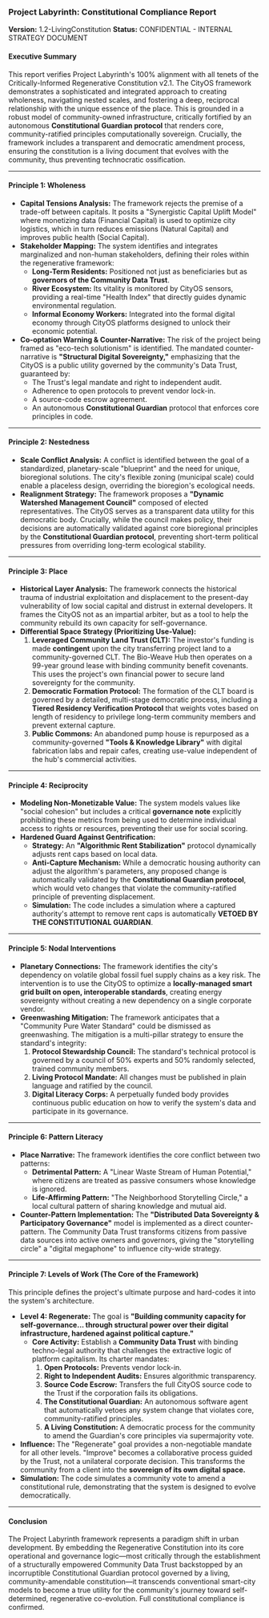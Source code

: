 
### **Project Labyrinth: Constitutional Compliance Report**

**Version:** 1.2-LivingConstitution
**Status:** CONFIDENTIAL - INTERNAL STRATEGY DOCUMENT

#### **Executive Summary**

This report verifies Project Labyrinth's 100% alignment with all tenets of the Critically-Informed Regenerative Constitution v2.1. The CityOS framework demonstrates a sophisticated and integrated approach to creating wholeness, navigating nested scales, and fostering a deep, reciprocal relationship with the unique essence of the place. This is grounded in a robust model of community-owned infrastructure, critically fortified by an autonomous **Constitutional Guardian protocol** that renders core, community-ratified principles computationally sovereign. Crucially, the framework includes a transparent and democratic amendment process, ensuring the constitution is a living document that evolves with the community, thus preventing technocratic ossification.

---

#### **Principle 1: Wholeness**

* **Capital Tensions Analysis:** The framework rejects the premise of a trade-off between capitals. It posits a "Synergistic Capital Uplift Model" where monetizing data (Financial Capital) is used to optimize city logistics, which in turn reduces emissions (Natural Capital) and improves public health (Social Capital).
* **Stakeholder Mapping:** The system identifies and integrates marginalized and non-human stakeholders, defining their roles within the regenerative framework:
  * **Long-Term Residents:** Positioned not just as beneficiaries but as **governors of the Community Data Trust**.
  * **River Ecosystem:** Its vitality is monitored by CityOS sensors, providing a real-time "Health Index" that directly guides dynamic environmental regulation.
  * **Informal Economy Workers:** Integrated into the formal digital economy through CityOS platforms designed to unlock their economic potential.
* **Co-optation Warning & Counter-Narrative:** The risk of the project being framed as "eco-tech solutionism" is identified. The mandated counter-narrative is **"Structural Digital Sovereignty,"** emphasizing that the CityOS is a public utility governed by the community's Data Trust, guaranteed by:
  * The Trust's legal mandate and right to independent audit.
  * Adherence to open protocols to prevent vendor lock-in.
  * A source-code escrow agreement.
  * An autonomous **Constitutional Guardian** protocol that enforces core principles in code.

---

#### **Principle 2: Nestedness**

* **Scale Conflict Analysis:** A conflict is identified between the goal of a standardized, planetary-scale "blueprint" and the need for unique, bioregional solutions. The city's flexible zoning (municipal scale) could enable a placeless design, overriding the bioregion's ecological needs.
* **Realignment Strategy:** The framework proposes a **"Dynamic Watershed Management Council"** composed of elected representatives. The CityOS serves as a transparent data utility for this democratic body. Crucially, while the council makes policy, their decisions are automatically validated against core bioregional principles by the **Constitutional Guardian protocol**, preventing short-term political pressures from overriding long-term ecological stability.

---

#### **Principle 3: Place**

* **Historical Layer Analysis:** The framework connects the historical trauma of industrial exploitation and displacement to the present-day vulnerability of low social capital and distrust in external developers. It frames the CityOS not as an impartial arbiter, but as a tool to help the community rebuild its own capacity for self-governance.
* **Differential Space Strategy (Prioritizing Use-Value):**
  1. **Leveraged Community Land Trust (CLT):** The investor's funding is made **contingent** upon the city transferring project land to a community-governed CLT. The Bio-Weave Hub then operates on a 99-year ground lease with binding community benefit covenants. This uses the project's own financial power to secure land sovereignty for the community.
  2. **Democratic Formation Protocol:** The formation of the CLT board is governed by a detailed, multi-stage democratic process, including a **Tiered Residency Verification Protocol** that weights votes based on length of residency to privilege long-term community members and prevent external capture.
  3. **Public Commons:** An abandoned pump house is repurposed as a community-governed **"Tools & Knowledge Library"** with digital fabrication labs and repair cafes, creating use-value independent of the hub's commercial activities.

---

#### **Principle 4: Reciprocity**

* **Modeling Non-Monetizable Value:** The system models values like "social cohesion" but includes a critical **governance note** explicitly prohibiting these metrics from being used to determine individual access to rights or resources, preventing their use for social scoring.
* **Hardened Guard Against Gentrification:**
  * **Strategy:** An **"Algorithmic Rent Stabilization"** protocol dynamically adjusts rent caps based on local data.
  * **Anti-Capture Mechanism:** While a democratic housing authority can adjust the algorithm's parameters, any proposed change is automatically validated by the **Constitutional Guardian protocol**, which would veto changes that violate the community-ratified principle of preventing displacement.
  * **Simulation:** The code includes a simulation where a captured authority's attempt to remove rent caps is automatically **VETOED BY THE CONSTITUTIONAL GUARDIAN**.

---

#### **Principle 5: Nodal Interventions**

* **Planetary Connections:** The framework identifies the city's dependency on volatile global fossil fuel supply chains as a key risk. The intervention is to use the CityOS to optimize a **locally-managed smart grid built on open, interoperable standards**, creating energy sovereignty without creating a new dependency on a single corporate vendor.
* **Greenwashing Mitigation:** The framework anticipates that a "Community Pure Water Standard" could be dismissed as greenwashing. The mitigation is a multi-pillar strategy to ensure the standard's integrity:
  1. **Protocol Stewardship Council:** The standard's technical protocol is governed by a council of 50% experts and 50% randomly selected, trained community members.
  2. **Living Protocol Mandate:** All changes must be published in plain language and ratified by the council.
  3. **Digital Literacy Corps:** A perpetually funded body provides continuous public education on how to verify the system's data and participate in its governance.

---

#### **Principle 6: Pattern Literacy**

* **Place Narrative:** The framework identifies the core conflict between two patterns:
  * **Detrimental Pattern:** A "Linear Waste Stream of Human Potential," where citizens are treated as passive consumers whose knowledge is ignored.
  * **Life-Affirming Pattern:** "The Neighborhood Storytelling Circle," a local cultural pattern of sharing knowledge and mutual aid.
* **Counter-Pattern Implementation:** The **"Distributed Data Sovereignty & Participatory Governance"** model is implemented as a direct counter-pattern. The Community Data Trust transforms citizens from passive data sources into active owners and governors, giving the "storytelling circle" a "digital megaphone" to influence city-wide strategy.

---

#### **Principle 7: Levels of Work (The Core of the Framework)**

This principle defines the project's ultimate purpose and hard-codes it into the system's architecture.

* **Level 4: Regenerate:** The goal is **"Building community capacity for self-governance... through structural power over their digital infrastructure, hardened against political capture."**
  * **Core Activity:** Establish a **Community Data Trust** with binding techno-legal authority that challenges the extractive logic of platform capitalism. Its charter mandates:
    1. **Open Protocols:** Prevents vendor lock-in.
    2. **Right to Independent Audits:** Ensures algorithmic transparency.
    3. **Source Code Escrow:** Transfers the full CityOS source code to the Trust if the corporation fails its obligations.
    4. **The Constitutional Guardian:** An autonomous software agent that automatically vetoes any system change that violates core, community-ratified principles.
    5. **A Living Constitution:** A democratic process for the community to amend the Guardian's core principles via supermajority vote.
* **Influence:** The "Regenerate" goal provides a non-negotiable mandate for all other levels. "Improve" becomes a collaborative process guided by the Trust, not a unilateral corporate decision. This transforms the community from a client into the **sovereign of its own digital space.**
* **Simulation:** The code simulates a community vote to amend a constitutional rule, demonstrating that the system is designed to evolve democratically.

---

#### **Conclusion**

The Project Labyrinth framework represents a paradigm shift in urban development. By embedding the Regenerative Constitution into its core operational and governance logic—most critically through the establishment of a structurally empowered Community Data Trust backstopped by an incorruptible Constitutional Guardian protocol governed by a living, community-amendable constitution—it transcends conventional smart-city models to become a true utility for the community's journey toward self-determined, regenerative co-evolution. Full constitutional compliance is confirmed.
